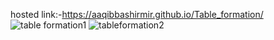 hosted link:-https://aaqibbashirmir.github.io/Table_formation/
![table formation1](https://github.com/AaqibBashirMir/Table_formation/assets/35392012/2083ff55-8bce-4209-826c-836e56f2a45b)
![tableformation2](https://github.com/AaqibBashirMir/Table_formation/assets/35392012/dac2c9bb-9bd9-4198-b686-eb42bb03b66c)
